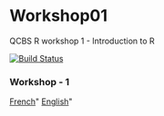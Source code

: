 # Workshop01
QCBS R workshop 1 - Introduction to R

[![Build Status](https://travis-ci.org/QCBSRworkshops/Workshop01.svg?branch=dev)](https://travis-ci.org/QCBSRworkshops/Workshop01)


### Workshop - 1

[French](fr/Aterlier01.html)"
[English](en/Workshop01.html)"
